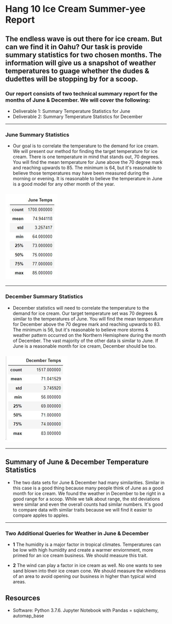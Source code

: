 # Hang 10 Ice Cream Summer-yee Report

## The endless wave is out there for ice cream. But can we find it in Oahu? Our task is provide summary statistics for two chosen months. The information will give us a snapshot of weather temperatures to guage whether the dudes & dudettes will be stopping by for a scoop. 

### Our report consists of two technical summary report for the months of June & December. We will cover the following:

  - Deliverable 1: Summary Temperature Statistics for June
  - Deliverable 2: Summary Temperature Statistics for December
---
### June Summary Statistics
 -  Our goal is to correlate the temperature to the demand for ice cream. We will present our method for finding the target temperature for ice cream. There is one temperature in mind that stands out, 70 degrees. You will find the mean temperature for June above the 70 degree mark and reaching upwards to 85. The minimum is 64, but it's reasonable to believe those temperatures may have been measured during the morning or evening. It is reasonable to believe the temperature in June is a good model for any other month of the year. 
### ![Fig1 June Temps](https://github.com/ScottyMacCVC/surfs_up/blob/main/June%20Temps.JPG)
---
### December Summary Statistics
 -  December statistics will need to correlate the temperature to the demand for ice cream. Our target temperature set was 70 degrees & similar to the temperatures of June. You will find the mean temperature for December above the 70 degree mark and reaching upwards to 83. The minimum is 56, but it's reasonable to believe more storms & weather pattern occurred on the Northern Hemisphere during the month of December. The vast majority of the other data is similar to June. If June is a reasonable month for ice cream, December should be too. 
### ![Fig1 December Temps](https://github.com/ScottyMacCVC/surfs_up/blob/main/December%20Temps.JPG)
---

## Summary of June & December Temperature Statistics
  - The two data sets for June & December had many similarities. Similar in this case is a good thing because many people think of June as a good month for ice cream. We found the weather in December to be right in a good range for a scoop. While we talk about range, the std deviations were similar and even the overall counts had similar numbers. It's good to compare data with similar traits because we will find it easier to compare apples to apples. 
 
---
### Two Additional Queries for Weather in June & December
- **1** The humidity is a major factor in tropical climates. Temperatures can be low with high humidity and create a warmer enviornment, more primed for an ice cream business. We should measure this trait. 

- **2** The wind can play a factor in ice cream as well. No one wants to see sand blown into their ice cream cone. We should measure the windiness of an area to avoid opening our business in higher than typical wind areas. 


## Resources
- Software: Python 3.7.6. Jupyter Notebook with Pandas = sqlalchemy, automap_base
